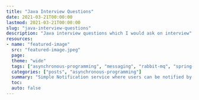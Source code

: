 ```yaml
---
title: "Java Interview Questions"
date: 2021-03-21T00:00:00
lastmod: 2021-03-21T00:00:00
slug: "java-interview-questions"
description: "Java interview questions which I would ask on interview"
resources:
- name: "featured-image"
  src: "featured-image.jpeg"
  page:
  theme: "wide"
  tags: ["asynchronous-programming", "messaging", "rabbit-mq", "spring-webflux", "spring-boot"]
  categories: ["posts", "asynchronous-programming"]
  summary: "Simple Notification service where users can be notified by group"
  toc:
  auto: false
---
```


